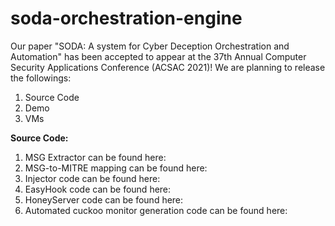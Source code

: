 # soda-orchestration-engine

Our paper "SODA: A system for Cyber Deception Orchestration and Automation" has been accepted to appear at the 37th Annual Computer Security Applications Conference (ACSAC 2021)!
We are planning to release the followings:
1. Source Code
2. Demo
3. VMs



**Source Code:**
1. MSG Extractor can be found here:
2. MSG-to-MITRE mapping can be found here:
3. Injector code can be found here:
4. EasyHook code can be found here:
5. HoneyServer code can be found here: 
6. Automated cuckoo monitor generation code can be found here: 
